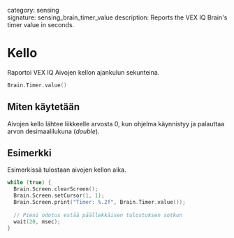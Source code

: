 category: sensing  
signature: sensing_brain_timer_value
description: Reports the VEX IQ Brain's timer value in seconds. 

# Kello

Raportoi VEX IQ Aivojen kellon ajankulun sekunteina.

```cpp
Brain.Timer.value()
```

## Miten käytetään

Aivojen kello lähtee liikkeelle arvosta 0, kun ohjelma käynnistyy ja palauttaa arvon desimaalilukuna (*double*).

## Esimerkki

Esimerkissä tulostaan aivojen kellon aika.

```cpp
while (true) {
  Brain.Screen.clearScreen();
  Brain.Screen.setCursor(1, 1);
  Brain.Screen.print("Timer: %.2f", Brain.Timer.value());
  
  // Pieni odotus estää päällekkäisen tulostuksen sotkun
  wait(20, msec);
}
```

<advanced>
</advanced>